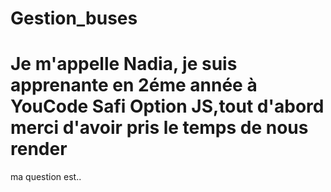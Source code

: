 # Gestion_buses
# Je m'appelle Nadia, je suis apprenante en 2éme année à YouCode Safi Option JS,tout d'abord merci d'avoir pris le temps de nous render 
 ma question est..
